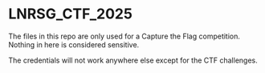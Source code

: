 # LNRSG_CTF_2025
The files in this repo are only used for a Capture the Flag competition. Nothing in here is considered sensitive.

The credentials will not work anywhere else except for the CTF challenges.
